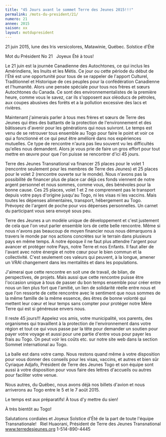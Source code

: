 ```yaml
---
title: "45 Jours avant le sommet Terre des Jeunes 2015!!!"
permalink: /mots-du-president/21/
numero: 21
annee: 2015
saison: xx
layout: motdupresident
---
```

21 juin 2015, lune des Iris versicolores, Matawinie, Québec.
Solstice d'Été

Mot du Président No 21
 
Joyeux Été à tous!

Le 21 juin est la journée Canadienne des Autochtones, ce qui inclus les Amérindiens, les Inuits et les Métis. Ce jour ou cette période du début de l'Été est une opportunité pour tous de se rappeler de l'apport Culturel, Traditionnel et Historique de ces peuples pour la confédération Canadienne et l'humanité. Alors une pensée spéciale pour tous nos frères et sœurs Autochtones du Canada. Ce sont des environnementalistes de la première heure, comme vous le savez, car ils s'opposent aux oléoducs de pétroles, aux coupes abusives des forêts et a la pollution excessive des lacs et rivières.

Maintenant j'aimerais parler à tous mes frères et sœurs de Terre des Jeunes qui êtes des battants de la protection de l'environnement et des bâtisseurs d'avenir pour les générations qui nous suivront. Le temps est venu de se retrouver tous ensemble au Togo pour faire le point et voir ce qui a fonctionné et ce qui peut être amélioré dans nos expériences mutuelles. Ce type de rencontre n'aura pas lieu souvent vu les difficultés qu'elles nous demandent. Alors je vous prie de faire un gros effort pour tout mettre en œuvre pour que l'on puisse se rencontrer d'ici 45 jours.

Terre des Jeunes Transnational va financer 25 places pour le volet 1 (rencontre seulement pour les membres de Terre des Jeunes) et 25 places pour le volet 2 (rencontre ouverte sur le monde). Nous n'avons pas la possibilité de financer plus de place car déjà ces fonds viennent de notre argent personnel et nous sommes, comme vous, des bénévoles pour la bonne cause. Ces 25 places, volet 1 et 2 ne comprennent pas le transport depuis votre pays d'origine jusqu'au Togo, ni les visas ni les vaccins. Mais toutes les dépenses alimentaires, transport, hébergement au Togo. Prévoyez de l'argent de poche pour vos dépenses personnelles. Un carnet du participant vous sera envoyé sous peu.

Terre des Jeunes a un modèle unique de développement et c'est justement de cela que l'on veut parler ensemble lors de cette belle rencontre. Même si nous n'avons pas beaucoup de moyen financier nous nous démarquons à travers le monde par nos actions concrètes sur le terrain dans plusieurs pays en même temps. À notre époque il ne faut plus attendre l'argent pour avancer et protéger notre Pays, notre Terre et nos Enfants. Il faut aller de l'avant avec notre énergie et notre cœur pour le bien commun et la collectivité. C'est seulement ces valeurs qui peuvent, à la longue, amener un VRAI changement dans les mentalités et dans les populations.

J'aimerai que cette rencontre en soit une de travail, de bilan, de perspectives, de projets. Mais aussi que cette rencontre puisse être l'occasion unique à tous de passer du bon temps ensemble pour créer entre nous un lien plus fort que l'amitié, un lien de solidarité réelle entre nous et que l'on ressorte de cette rencontre avec le sentiment que nous sommes de la même famille de la même essence, des êtres de bonne volonté qui mettent leur cœur et leur temps sans compter pour protéger notre Mère Terre qui est si généreuse envers nous.

Il reste 45 jours!!! Appelez vos amis, votre municipalité, vos parents, des organismes qui travaillent à la protection de l'environnement dans votre région et tout ce qui vous passe par la tête pour demander un soutien pour payer votre voyage et aussi pour une partie d'entre vous pour payer les frais au Togo. On peut voir les coûts etc. sur notre site web dans la section Sommet international au Togo.

La balle est dans votre camp. Nous restons quand même à votre disposition pour vous donner des conseils pour les visas, vaccins, et autres et bien sûr Cyriaque Adjafo, Président de Terre des Jeunes Togo et son équipe sont aussi à votre disposition pour vous faire des lettres d'accueils ou autres pour faciliter votre venue.

Nous autres, du Québec, nous avons déjà nos billets d'avion et nous arriverons au Togo entre le 5 et le 7 août 2015.

Le temps est aux préparatifs! À tous d'y mettre du sien!

À très bientôt au Togo!

Salutations cordiales et Joyeux Solstice d'Été de la part de toute l'équipe Transnationale!
 
Riel Huaorani,
Président de Terre des Jeunes Transnational
www.terredesjeunes.org 1-514-890-4445
 
 
 
